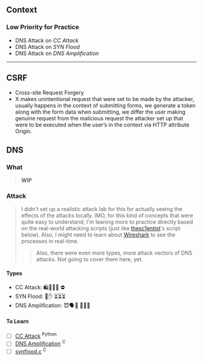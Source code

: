 
## Context

### Low Priority for Practice

- DNS Attack on *CC Attack*
- DNS Attack on *SYN Flood*
- DNS Attack on *DNS Amplification*

-----

## CSRF

- Cross-site Request Forgery
- X makes unintentional request that were set to be made by the attacker, usually happens in the context of submitting forms, we generate a token along with the form data when submitting, we differ the user making genuine request from the malicious request the attacker set up that were to be executed when the user’s in the context via HTTP attribute Origin.

## DNS

### What

> **WIP**

### Attack

> I didn't set up a realistic attack lab for this for actually seeing the effects of the attacks locally. IMO, for this kind of concepts that were quite easy to understand, I'm leaning more to practice directly based on the real-world attacking scripts (just like [thesc1entist](https://github.com/thesc1entist)'s script below). Also, I might need to learn about [Wireshark](https://www.wireshark.org/download.html) to see the processes in real-time.
>> Also, there were even more types, more attack vectors of DNS attacks. Not going to cover them here, yet.

#### Types

- CC Attack: 🛍️🏃🏃🏃 ⛔
- SYN Flood: 🤝✋ ⏳⏳⏳
- DNS Amplification: 😈🗣️👶 📢📢📢

#### To Learn

- [ ] [CC Attack](https://github.com/Leeon123/CC-attack/tree/master) <sup>Python</sup>
- [ ] [DNS Amplification](https://github.com/thesc1entist/j0lt/tree/main) <sup>C</sup>
- [ ] [synflood.c](https://github.com/Hypro999/synflood.c) <sup>C</sup>
